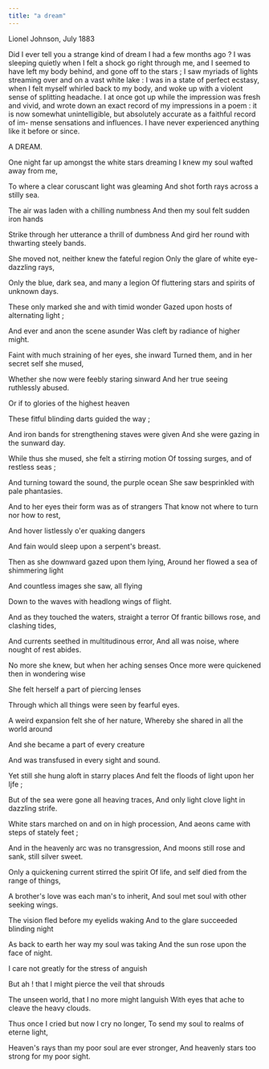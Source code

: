 ```yaml
---
title: "a dream"
---
```


Lionel Johnson, July 1883

Did I ever tell you
a strange kind of dream I had a few months 
ago ? I was sleeping quietly when I felt a 
shock go right through me, and I seemed to 
have left my body behind, and gone off to the 
stars ; I saw myriads of lights streaming over 
and on a vast white lake : I was in a state of 
perfect ecstasy, when I felt myself whirled back 
to my body, and woke up with a violent sense 
of splitting headache. I at once got up while 
the impression was fresh and vivid, and wrote 
down an exact record of my impressions in a 
poem : it is now somewhat unintelligible, but 
absolutely accurate as a faithful record of im- 
mense sensations and influences. I have never 
experienced anything like it before or since.


A DREAM. 

One night far up amongst the white stars dreaming 
I knew my soul wafted away from me, 

To where a clear coruscant light was gleaming 
And shot forth rays across a stilly sea. 

The air was laden with a chilling numbness 
And then my soul felt sudden iron hands 

Strike through her utterance a thrill of dumbness 
And gird her round with thwarting steely bands. 

She moved not, neither knew the fateful region 
Only the glare of white eye-dazzling rays, 

Only the blue, dark sea, and many a legion 
Of fluttering stars and spirits of unknown days. 

These only marked she and with timid wonder 
Gazed upon hosts of alternating light ; 

And ever and anon the scene asunder 
Was cleft by radiance of higher might. 

Faint with much straining of her eyes, she inward 
Turned them, and in her secret self she mused, 

Whether she now were feebly staring sinward 
And her true seeing ruthlessly abused. 

Or if to glories of the highest heaven 

These fitful blinding darts guided the way ; 

And iron bands for strengthening staves were given 
And she were gazing in the sunward day. 

While thus she mused, she felt a stirring motion 
Of tossing surges, and of restless seas ; 

And turning toward the sound, the purple ocean 
She saw besprinkled with pale phantasies. 

And to her eyes their form was as of strangers 
That know not where to turn nor how to rest, 

And hover listlessly o'er quaking dangers 

And fain would sleep upon a serpent's breast. 

Then as she downward gazed upon them lying, 
Around her flowed a sea of shimmering light 

And countless images she saw, all flying 

Down to the waves with headlong wings of flight. 

And as they touched the waters, straight a terror 
Of frantic billows rose, and clashing tides, 

And currents seethed in multitudinous error, 
And all was noise, where nought of rest abides. 

No more she knew, but when her aching senses 
Once more were quickened then in wondering wise 

She felt herself a part of piercing lenses 

Through which all things were seen by fearful eyes. 

A weird expansion felt she of her nature, 
Whereby she shared in all the world around 

And she became a part of every creature 

And was transfused in every sight and sound. 

Yet still she hung aloft in starry places 
And felt the floods of light upon her Ijfe ; 

But of the sea were gone all heaving traces, 
And only light clove light in dazzling strife. 

White stars marched on and on in high procession, 
And aeons came with steps of stately feet ; 

And in the heavenly arc was no transgression, 
And moons still rose and sank, still silver sweet. 

Only a quickening current stirred the spirit 
Of life, and self died from the range of things, 

A brother's love was each man's to inherit, 
And soul met soul with other seeking wings. 

The vision fled before my eyelids waking 
And to the glare succeeded blinding night 

As back to earth her way my soul was taking 
And the sun rose upon the face of night. 

I care not greatly for the stress of anguish 

But ah ! that I might pierce the veil that shrouds 

The unseen world, that I no more might languish 
With eyes that ache to cleave the heavy clouds. 

Thus once I cried but now I cry no longer, 
To send my soul to realms of eterne light, 

Heaven's rays than my poor soul are ever stronger, 
And heavenly stars too strong for my poor sight. 

